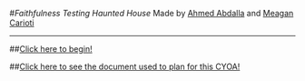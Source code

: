 #_Faithfulness Testing Haunted House_
Made by [Ahmed Abdalla](https://github.com/ahmeda1955) and [Meagan Carioti](https://github.com/meaganc2976)
___

##[Click here to begin!](./start-page.md)

##[Click here to see the document used to plan for this CYOA!](https://docs.google.com/document/d/1yGEi-arCLkIX4OkhGI1NtHVQVq56zSRDhzOjfT1C8xw/edit)

